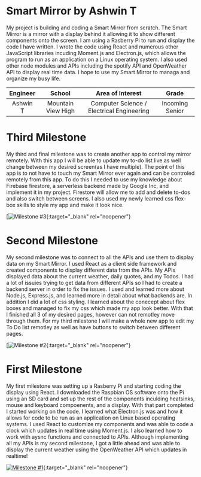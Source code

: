 ﻿# Smart Mirror by Ashwin T
My project is building and coding a Smart Mirror from scratch. The Smart Mirror is a mirror with a display behind it allowing it to show different components onto the screen. I am using a Rasberry Pi to run and display the code I have written. I wrote the code using React and numerous other JavaScript libraries incuding Moment.js and Electron.js, which allows the program to run as an application on a Linux operating system. I also used other node modules and APIs including the spotify API and OpenWeather API to display real time data. I hope to use my Smart Mirror to managa and organize my busy life.

| **Engineer** | **School** | **Area of Interest** | **Grade** |
|:--:|:--:|:--:|:--:|
| Ashwin T | Mountain View High | Computer Science / Electrical Engineering | Incoming Senior
# Third  Milestone

My third and final milestone was to create another app to control my mirror remotely. With this app I will be able to update my to-do list live as well change between my desired screen(as I have multiple). The point of this app is to not have to touch my Smart Mirror ever again and can be controled remotely from this app. To do this I needed to use my knowledge about Firebase firestore, a serverless backend made by Google Inc, and implement it in my project. Firestore will allow me to add and delete to-dos and also switch between screens. I also used my newly learned css flex-box skills to style my app and make it look nice. 

[![Milestone #3](){:target="_blank" rel="noopener"}

# Second Milestone

My second milestone was to connect to all the APIs and use them to display data on my Smart Mirror. I used React as a client side framework and created components to display different data from the APIs. My APIs displayed data about the current weather, daily quotes, and my Todos. I had a lot of issuies trying to get data from different APIs so I had to create a backend server in order to fix the issues. I used and learned more about Node.js, Express.js, and learned more in detail about what backends are. In addition I did a lot of css styling. I learned about the conecept about flex boxes and managed to fix my css which made my app look better. With that I finished all 3 of my desired pages, however can not remotley move through them. For my third milestone I will make a whole new app to edit my To Do list remotley as well as have buttons to switch between different pages.

[![Milestone #2](){:target="_blank" rel="noopener"}

# First Milestone

My first milestone was setting up a Rasberry Pi and starting coding the display using React. I downloaded the Raspbian OS software onto the Pi using an SD card and set up the rest of the components inculding heatsinks, mouse and keyboard compoenents, and a display. With that part completed I started working on the code. I learned what Electron.js was and how it allows for code to be run as an application on Linux based operating systems. I used React to customize my components and was able to code a clock which updates in real time using Moment.js. I also learned how to work with aysnc functions and connected to APIs. Although implementing all my APIs is my second milestone, I got a little ahead and was able to display the current weather using the OpenWeather API which updates in realtime!

[![Milestone #1](https://res.cloudinary.com/marcomontalbano/image/upload/v1624315051/video_to_markdown/images/youtube--ZVm_Ppkx79U-c05b58ac6eb4c4700831b2b3070cd403.jpg)](https://www.youtube.com/watch?v=ZVm_Ppkx79U "Milestone #1"){:target="_blank" rel="noopener"}
